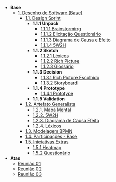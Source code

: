 - **Base**
  - [1. Desenho de Software (Base)](/Base/1.Base.md)
    - [1.1. Design Sprint](/Base/1.1.DesignSprint.md)
      - **1.1.1 Unpack**
         - [1.1.1.1 Brainstorming](/Base/1.1.1.1.Brainstorming.md)
         - [1.1.1.2 Elicitação Questionário](./Base/1.5.2.Questionario.md)
         - [1.1.1.3 Diagrama de Causa e Efeito](/Base/1.1.1.1.DiagramaCausaEfeito.md)
         - [1.1.1.4 5W2H](/Base/1.2.1.5w2h.md)
      - **1.1.2  Sketch**
         - [1.1.2.1 Léxicos](/Base/1.2.2.Lexicos.md)   
         - [1.1.2.2 Rich Picture](/Base/1.1.2.1.RichPicture.md)
         - [1.1.2.3 Glossário](/Base/1.1.1.8.Vocabulario.md)
      - **1.1.3  Decision**
         - [1.1.3.1 Rich Picture Escolhido](/Base/1.1.2.1.RichPicture.md)
         - [1.1.3.2 Storyboard](/Base/1.1.3.2.Storyboard.md)   
      - **1.1.4  Prototype**
         - [1.1.4.1 Prototype](/Base/1.1.Prototipacao.md)
      - **1.1.5  Validation**
    - [1.2. Artefato Generalista](/Base/1.2.ArtefatoGeneralista.md)  
       - [1.2.1. Mapa Mental](./Base/1.2.2.MapaMental.md)
       - [1.2.2. 5W2H](/Base/1.2.1.5w2h.md)
       - [1.2.3. Diagrama de Causa Efeito](/Base/1.1.1.1.DiagramaCausaEfeito.md)  
       - [1.2.4. Léxicos](/Base/1.2.2.Lexicos.md)   
    - [1.3. Modelagem BPMN](/Base/1.3.ModelagemBPMN.md)
    - [1.4. Participações - Base](/Base/1.4.ParticipacoesBase.md)
    - [1.5. Iniciativas Extras](./Base/1.5.IniciativasExtras.md)
      - [1.5.1 Heatmap](/Base/1.5.1.heatmap.md)
      - [1.5.2 Questionário](./Base/1.5.2.Questionario.md)
- **Atas**
   - [Reunião 01](./Base/Atas/Reuniao01.md)
   - [Reunião 02](./Base/Atas/Reuniao02.md)
   - [Reunião 03](./Base/Atas/Reuniao03.md)